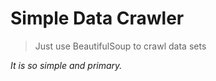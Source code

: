 #  Simple Data Crawler

> Just use BeautifulSoup to crawl data sets

*It is so simple and primary.*

